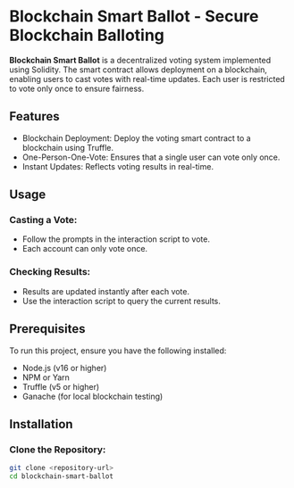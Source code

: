 # Blockchain Smart Ballot - Secure Blockchain Balloting

**Blockchain Smart Ballot** is a decentralized voting system implemented using Solidity. The smart contract allows deployment on a blockchain, enabling users to cast votes with real-time updates. Each user is restricted to vote only once to ensure fairness.
  
## Features
* Blockchain Deployment: Deploy the voting smart contract to a blockchain using Truffle.
* One-Person-One-Vote: Ensures that a single user can vote only once.
* Instant Updates: Reflects voting results in real-time.

## Usage
### Casting a Vote:
* Follow the prompts in the interaction script to vote.
* Each account can only vote once.

### Checking Results:
* Results are updated instantly after each vote.
* Use the interaction script to query the current results.

## Prerequisites
To run this project, ensure you have the following installed:

* Node.js (v16 or higher)
* NPM or Yarn
* Truffle (v5 or higher)
* Ganache (for local blockchain testing)

## Installation
### Clone the Repository:
```bash
git clone <repository-url>
cd blockchain-smart-ballot
```

